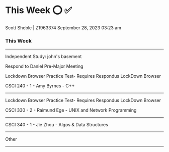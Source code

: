 # This Week      ⭕ ✅ 
Scott Sheble | Z1963374                                             September 28, 2023 03:23 am               
### This Week
__________________________________________________________________________________________________

Independent Study: john's basement

Respond to Daniel Pre-Major Meeting

Lockdown Browser Practice Test- Requires Respondus LockDown Browser



CSCI 240 - 1 - Amy Byrnes - C++
__________________________________________________________________________________________________

Lockdown Browser Practice Test- Requires Respondus LockDown Browser



CSCI 330 - 2 - Raimund Ege - UNIX and Network Programming
__________________________________________________________________________________________________




CSCI 340 - 1 - Jie Zhou - Algos & Data Structures
__________________________________________________________________________________________________


Other
__________________________________________________________________________________________________

